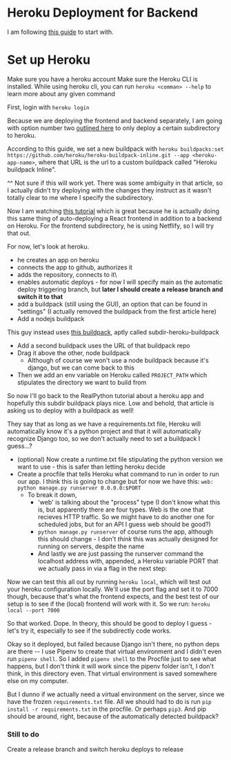 # Heroku Deployment for Backend
I am following [this guide](https://realpython.com/django-hosting-on-heroku/) to start with.

# Set up Heroku
Make sure you have a heroku account
Make sure the Heroku CLI is installed.
While using heroku cli, you can run `heroku <comman> --help` to learn more about any given command

First, login with `heroku login`

Because we are deploying the frontend and backend separately, I am going with option number two [outlined here](https://jtway.co/deploying-subdirectory-projects-to-heroku-f31ed65f3f2) to only deploy a certain subdirectory to heroku.

According to this guide, we set a new buildpack with `heroku buildpacks:set https://github.com/heroku/heroku-buildpack-inline.git --app <heroku-app-name>`, where that URL is the url to a custom buildpack called "Heroku buildpack Inline".

^^ Not sure if this will work yet. There was some ambiguity in that article, so I actually didn't try deploying with the changes they instruct as it wasn't totally clear to me where I specify the subdirectory.

Now I am watching [this tutorial](https://www.youtube.com/watch?v=rSkxia0ZZQ0) which is great because he is actually doing this same thing of auto-deploying a React frontend in addition to a backend on Heroku. For the frontend subdirectory, he is using Netflify, so I will try that out.

For now, let's look at heroku.
- he creates an app on heroku
- connects the app to github, authorizes it
- adds the repository, connects to it\
- enables automatic deploys - for now I will specify main as the automatic deploy triggering branch, but **later I should create a release branch and switch it to that**
- add a buildpack (still using the GUI), an option that can be found in "settings" (I actually removed the buildpack from the first article here)
- Add a nodejs buildpack

This guy instead uses [this buildpack](https://github.com/timanovsky/subdir-heroku-buildpack), aptly called subdir-heroku-buildpack

- Add a second buildpack uses the URL of that buildpack repo
- Drag it above the other, node buildpack
  - Although of course we won't use a node buildpack because it's django, but we can come back to this
- Then we add an env variable on Heroku called `PROJECT_PATH` which stipulates the directory we want to build from

So now I'll go back to the RealPython tutorial about a heroku app and hopefully this subdir buildpack plays nice. Low and behold, that article is asking us to deploy with a buildpack as well!

They say that as long as we have a requirements.txt file, Heroku will automatically know it's a python project and that it will automatically recognize Django too, so we don't actually need to set a buildpack I guess...?

- (optional) Now create a runtime.txt file stipulating the python version we want to use - this is safer than letting heroku decide
- Create a procfile that tells Heroku what command to run in order to run our app. I think this is going to change but for now we have this: `web: python manage.py runserver 0.0.0.0:$PORT`
    - To break it down,
      - 'web' is talking about the "process" type (I don't know what this is, but apparently there are four types. Web is the one that recieves HTTP traffic. So we might have to do another one for scheduled jobs, but for an API I guess web should be good?)
      - `python manage.py runserver` of course runs the app, although this should change - I don't *think* this was actually designed for running on servers, despite the name
      - And lastly we are just passing the runserver command the localhost address with, appended, a Heroku variable PORT that we actually pass in via a flag in the next step:

Now we can test this all out by running `heroku local`, which will test out your heroku configuration locally.
We'll use the port flag and set it to 7000 though, because that's what the frontend expects, and the best test of our setup is to see if the (local) frontend will work with it. So we run:
`heroku local --port 7000`

So that worked. Dope. In theory, this should be good to deploy I guess - let's try it, especially to see if the subdirectly code works.

Okay so it deployed, but failed because Django isn't there, no python deps are there -- I use Pipenv to create that virtual environment and I didn't even run `pipenv shell`. So I added `pipenv shell` to the Procfile just to see what happens, but I don't think it will work since the pipenv folder isn't, I don't think, in this directory even. That virtual environment is saved somewhere else on my computer.

But I dunno if we actually need a virtual environment on the server, since we have the frozen `requirements.txt` file. All we should had to do is run `pip install -r requirements.txt` in the procfile. Or perhaps `pip3`. And pip should be around, right, because of the automatically detected buildpack?

### Still to do
Create a release branch and switch heroku deploys to release